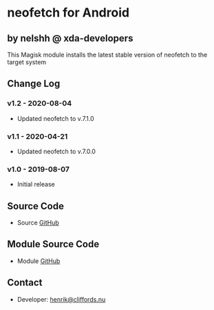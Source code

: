 # neofetch for Android

## by nelshh @ xda-developers

This Magisk module installs the latest stable version of neofetch to the target system

## Change Log

### v1.2 - 2020-08-04
* Updated neofetch to v.7.1.0

### v1.1 - 2020-04-21
* Updated neofetch to v.7.0.0

### v1.0 - 2019-08-07
* Initial release

## Source Code
* Source [GitHub](https://github.com/dylanaraps/neofetch)

## Module Source Code
* Module [GitHub](https://github.com/henriknelson/neofetch-magisk-module)

## Contact
* Developer: [henrik@cliffords.nu](mailto:henrik@cliffords.nu)
